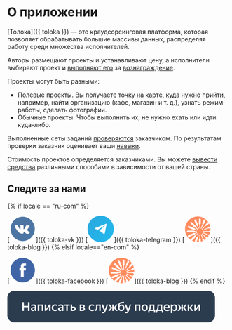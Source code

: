 # О приложении

[Толока]({{ toloka }}) — это краудсорсинговая платформа, которая позволяет обрабатывать большие массивы данных, распределяя работу среди множества исполнителей.

Авторы размещают проекты и устанавливают цену, а исполнители выбирают проект и [выполняют его](tasks.md) за [вознаграждение](./priemka.md#pay).

Проекты могут быть разными:

- Полевые проекты. Вы получаете точку на карте, куда нужно прийти, например, найти организацию (кафе, магазин и т. д.), узнать режим работы, сделать фотографии.
- Обычные проекты. Чтобы выполнить их, не нужно ехать или идти куда-либо.

Выполненные сеты заданий [проверяются](priemka.md) заказчиком. По результатам проверки заказчик оценивает ваши [навыки](skills.md).

Стоимость проектов определяется заказчиками. Вы можете [вывести средства](pay/about.md) различными способами в зависимости от вашей страны.

## Следите за нами
{% if locale == "ru-com" %}

[![VK](assets/SocialNetwork/Vkontakte.svg)]({{ toloka-vk }}) [![Telegram](assets/SocialNetwork/telegram_1.svg)]({{ toloka-telegram }}) [![Блог Толоки](assets/SocialNetwork/toloka-blog-icon.svg)]({{ toloka-blog }})
{% elsif locale=="en-com" %}

[![Facebook](assets/SocialNetwork/facebook.svg)]({{ toloka-facebook }}) [![Blog for Tolokers](assets/SocialNetwork/toloka-blog-icon.svg)]({{ toloka-blog }})
{% endif %}

[![](assets/buttons/contact-support.svg)](troubleshooting/troubleshooting.md#not_working_properly)
